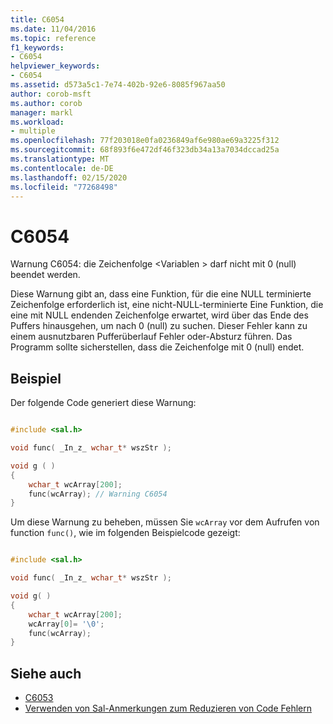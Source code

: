 ```yaml
---
title: C6054
ms.date: 11/04/2016
ms.topic: reference
f1_keywords:
- C6054
helpviewer_keywords:
- C6054
ms.assetid: d573a5c1-7e74-402b-92e6-8085f967aa50
author: corob-msft
ms.author: corob
manager: markl
ms.workload:
- multiple
ms.openlocfilehash: 77f203018e0fa0236849af6e980ae69a3225f312
ms.sourcegitcommit: 68f893f6e472df46f323db34a13a7034dccad25a
ms.translationtype: MT
ms.contentlocale: de-DE
ms.lasthandoff: 02/15/2020
ms.locfileid: "77268498"
---
```

# <a name="c6054"></a>C6054
Warnung C6054: die Zeichenfolge \<Variablen > darf nicht mit 0 (null) beendet werden.

 Diese Warnung gibt an, dass eine Funktion, für die eine NULL terminierte Zeichenfolge erforderlich ist, eine nicht-NULL-terminierte Eine Funktion, die eine mit NULL endenden Zeichenfolge erwartet, wird über das Ende des Puffers hinausgehen, um nach 0 (null) zu suchen. Dieser Fehler kann zu einem ausnutzbaren Pufferüberlauf Fehler oder-Absturz führen. Das Programm sollte sicherstellen, dass die Zeichenfolge mit 0 (null) endet.

## <a name="example"></a>Beispiel
 Der folgende Code generiert diese Warnung:

```cpp

#include <sal.h>

void func( _In_z_ wchar_t* wszStr );

void g ( )
{
    wchar_t wcArray[200];
    func(wcArray); // Warning C6054
}
```

 Um diese Warnung zu beheben, müssen Sie `wcArray` vor dem Aufrufen von function `func()`, wie im folgenden Beispielcode gezeigt:

```cpp

#include <sal.h>

void func( _In_z_ wchar_t* wszStr );

void g( )
{
    wchar_t wcArray[200];
    wcArray[0]= '\0';
    func(wcArray);
}
```

## <a name="see-also"></a>Siehe auch

- [C6053](../code-quality/c6053.md)
- [Verwenden von Sal-Anmerkungen zum Reduzieren von Code Fehlern](using-sal-annotations-to-reduce-c-cpp-code-defects.md)
